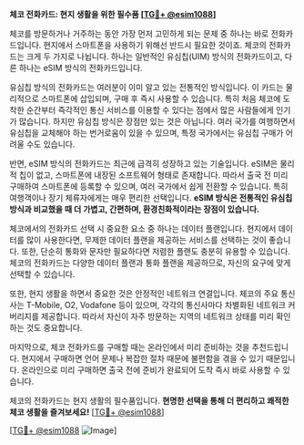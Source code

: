 **체코 전화카드: 현지 생활을 위한 필수품 [[TG💪+ @esim1088](https://t.me/s/esim1088)]**

체코를 방문하거나 거주하는 동안 가장 먼저 고민하게 되는 문제 중 하나는 바로 전화카드입니다. 현지에서 스마트폰을 사용하기 위해선 반드시 필요한 것이죠. 체코의 전화카드는 크게 두 가지로 나뉩니다. 하나는 일반적인 유심칩(UIM) 방식의 전화카드이고, 다른 하나는 eSIM 방식의 전화카드입니다.

유심칩 방식의 전화카드는 여러분이 이미 알고 있는 전통적인 방식입니다. 이 카드는 물리적으로 스마트폰에 삽입되며, 구매 후 즉시 사용할 수 있습니다. 특히 처음 체코에 도착한 순간부터 즉각적인 통신 서비스를 이용할 수 있다는 점에서 많은 사람들에게 인기가 많습니다. 하지만 유심칩 방식은 장점만 있는 것은 아닙니다. 여러 국가를 여행하면서 유심칩을 교체해야 하는 번거로움이 있을 수 있으며, 특정 국가에서는 유심칩 구매가 어려울 수도 있습니다.

반면, eSIM 방식의 전화카드는 최근에 급격히 성장하고 있는 기술입니다. eSIM은 물리적 칩이 없고, 스마트폰에 내장된 소프트웨어 형태로 존재합니다. 따라서 출국 전 미리 구매하여 스마트폰에 등록할 수 있으며, 여러 국가에서 쉽게 전환할 수 있습니다. 특히 여행객이나 장기 체류자에게는 매우 편리한 선택입니다. **eSIM 방식은 전통적인 유심칩 방식과 비교했을 때 더 가볍고, 간편하며, 환경친화적이라는 장점이 있습니다.**

체코에서의 전화카드 선택 시 중요한 요소 중 하나는 데이터 플랜입니다. 현지에서 데이터를 많이 사용한다면, 무제한 데이터 플랜을 제공하는 서비스를 선택하는 것이 좋습니다. 또한, 단순히 통화와 문자만 필요하다면 저렴한 플랜도 충분히 유용할 수 있습니다. 체코의 전화카드는 다양한 데이터 플랜과 통화 플랜을 제공하므로, 자신의 요구에 맞게 선택할 수 있습니다.

또한, 현지 생활을 하면서 중요한 것은 안정적인 네트워크 연결입니다. 체코의 주요 통신사는 T-Mobile, O2, Vodafone 등이 있으며, 각각의 통신사마다 차별화된 네트워크 커버리지를 제공합니다. 따라서 자신이 자주 방문하는 지역의 네트워크 상태를 미리 확인하는 것도 중요합니다.

마지막으로, 체코 전화카드를 구매할 때는 온라인에서 미리 준비하는 것을 추천드립니다. 현지에서 구매하면 언어 문제나 복잡한 절차 때문에 불편함을 겪을 수 있기 때문입니다. 온라인으로 미리 구매하면 출국 전에 준비가 완료되어 도착 즉시 바로 사용할 수 있습니다.

체코의 전화카드는 현지 생활의 필수품입니다. **현명한 선택을 통해 더 편리하고 쾌적한 체코 생활을 즐겨보세요!** [[TG💪+ @esim1088](https://t.me/s/esim1088)]

[[TG💪+ @esim1088](https://t.me/s/esim1088) ![Image](https://i.postimg.cc/Y0z9fWf4/image.png)]